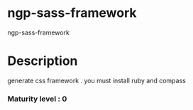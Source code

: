 # ngp-sass-framework
ngp-sass-framework

# Description
generate css framework . you must install ruby and compass

### Maturity level : 0
